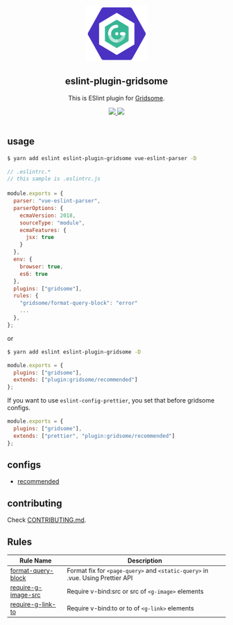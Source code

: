 <p align="center"><img width="143px" height="130px" src="https://raw.githubusercontent.com/gridsome/eslint-plugin-gridsome/master/assets/logo/eslint-plugin-gridsome.png" alt="ESLint plugin for Gridsome"></p>

<h2 align="center">eslint-plugin-gridsome</h2>
<p align="center">
  This is ESlint plugin for <a href="https://gridsome.org/" rel="nofollow">Gridsome</a>.
</p>
<p align="center">
  <a title="Current version" href="https://badge.fury.io/js/eslint-plugin-gridsome" rel="nofollow">
    <img src="https://badge.fury.io/js/eslint-plugin-gridsome.svg">
  </a>
  <a title="MIT License" href="[LICENSE](https://opensource.org/licenses/MIT)" rel="nofollow">
    <img src="https://img.shields.io/badge/License-MIT-green.svg">
  </a>
  <br>
  <br>
</p>

## usage

```bash
$ yarn add eslint eslint-plugin-gridsome vue-eslint-parser -D
```

```javascript
// .eslintrc.*
// this sample is .eslintrc.js

module.exports = {
  parser: "vue-eslint-parser",
  parserOptions: {
    ecmaVersion: 2018,
    sourceType: "module",
    ecmaFeatures: {
      jsx: true
    }
  },
  env: {
    browser: true,
    es6: true
  },
  plugins: ["gridsome"],
  rules: {
    "gridsome/format-query-block": "error"
    ...
  },
};
```

or

```bash
$ yarn add eslint eslint-plugin-gridsome -D
```

```javascript
module.exports = {
  plugins: ["gridsome"],
  extends: ["plugin:gridsome/recommended"]
};
```

If you want to use `eslint-config-prettier`, you set that before gridsome configs.

```javascript
module.exports = {
  plugins: ["gridsome"],
  extends: ["prettier", "plugin:gridsome/recommended"]
};
```

## configs

- [recommended](https://github.com/gridsome/eslint-plugin-gridsome/blob/master/lib/configs/recommended.js)

## contributing

Check [CONTRIBUTING.md](https://github.com/gridsome/eslint-plugin-gridsome/blob/master/CONTRIBUTING.md).

## Rules

| Rule Name                                                                                                               | Description                                                                    |
| ----------------------------------------------------------------------------------------------------------------------- | ------------------------------------------------------------------------------ |
| [format-query-block](https://github.com/gridsome/eslint-plugin-gridsome/blob/master/docs/rules/format-query-block.md)   | Format fix for `<page-query>` and `<static-query>` in .vue. Using Prettier API |
| [require-g-image-src](https://github.com/gridsome/eslint-plugin-gridsome/blob/master/docs/rules/require-g-image-src.md) | Require v-bind:src or src of `<g-image>` elements                              |
| [require-g-link-to](https://github.com/gridsome/eslint-plugin-gridsome/blob/master/docs/rules/require-g-link-to.md)     | Require v-bind:to or to of `<g-link>` elements                                 |
